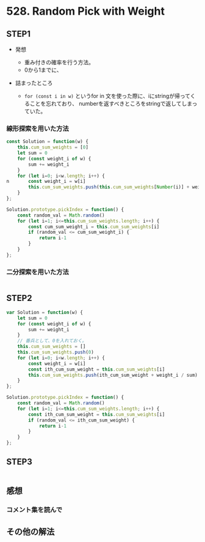 # 528. Random Pick with Weight

## STEP1

* 発想
  * 重み付きの確率を行う方法。
  * 0から1までに、

* 詰まったところ
  * `for (const i in w)` というfor in 文を使った際に、iにstringが帰ってくることを忘れており、
    numberを返すべきところをstringで返してしまっていた。

### 線形探索を用いた方法

```javascript
const Solution = function(w) {
    this.cum_sum_weights = [0]
    let sum = 0
    for (const weight_i of w) {
        sum += weight_i
    }
    for (let i=0; i<w.length; i++) {
n       const weight_i = w[i]
        this.cum_sum_weights.push(this.cum_sum_weights[Number(i)] + weight_i / sum)
    }
};

Solution.prototype.pickIndex = function() {
    const random_val = Math.random()
    for (let i=1; i<=this.cum_sum_weights.length; i++) {
        const cum_sum_weight_i = this.cum_sum_weights[i]
        if (random_val <= cum_sum_weight_i) {
            return i-1
        }
    }
};
```

### 二分探索を用いた方法

```javascript
```


## STEP2

```javascript
var Solution = function(w) {
    let sum = 0
    for (const weight_i of w) {
        sum += weight_i
    }
    // 番兵として、0を入れておく。
    this.cum_sum_weights = []
    this.cum_sum_weights.push(0)
    for (let i=0; i<w.length; i++) {
        const weight_i = w[i]
        const ith_cum_sum_weight = this.cum_sum_weights[i]
        this.cum_sum_weights.push(ith_cum_sum_weight + weight_i / sum)
    }
};

Solution.prototype.pickIndex = function() {
    const random_val = Math.random()
    for (let i=1; i<=this.cum_sum_weights.length; i++) {
        const ith_cum_sum_weight = this.cum_sum_weights[i]
        if (random_val <= ith_cum_sum_weight) {
            return i-1
        }
    }
};
```

## STEP3

```javascript
```

## 感想

### コメント集を読んで

## その他の解法

